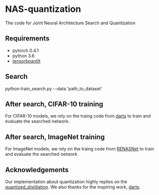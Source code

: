 # NAS-quantization
The code for Joint Neural Architecture Search and Quantization

## Requirements
* pytorch 0.4.1
* python 3.6
* [tensorboardX](https://github.com/lanpa/tensorboardX)

## Search
python train_search.py --data 'path_to_dataset'

## After search, CIFAR-10 training
For CIFAR-10 models, we rely on the traing code from [darts](https://github.com/quark0/darts) to train and evaluate the searched network.

## After search, ImageNet training
For ImageNet models, we rely on the traing code from [RENASNet](https://github.com/yukang2017/RENAS) to train and evaluate the searched network.

## Acknowledgements
Our implementation about quantization highly replies on the [quantized_distillation](https://github.com/antspy/quantized_distillation). We also thanks for the inspiring work, [darts](https://github.com/quark0/darts).
